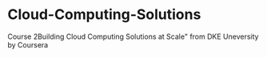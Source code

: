 # Cloud-Computing-Solutions
Course 2Building Cloud Computing Solutions at Scale" from DKE Uneversity by Coursera
